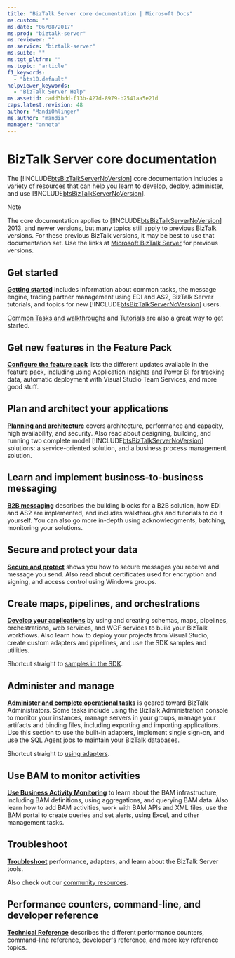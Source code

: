 ```yaml
---
title: "BizTalk Server core documentation | Microsoft Docs"
ms.custom: ""
ms.date: "06/08/2017"
ms.prod: "biztalk-server"
ms.reviewer: ""
ms.service: "biztalk-server"
ms.suite: ""
ms.tgt_pltfrm: ""
ms.topic: "article"
f1_keywords: 
  - "bts10.default"
helpviewer_keywords: 
  - "BizTalk Server Help"
ms.assetid: cadd3bdd-f13b-427d-8979-b2541aa5e21d
caps.latest.revision: 48
author: "MandiOhlinger"
ms.author: "mandia"
manager: "anneta"
---
```

# BizTalk Server core documentation
The [!INCLUDE[btsBizTalkServerNoVersion](../includes/btsbiztalkservernoversion-md.md)] core documentation includes a variety of resources that can help you learn to develop, deploy, administer, and use [!INCLUDE[btsBizTalkServerNoVersion](../includes/btsbiztalkservernoversion-md.md)].  

> [!NOTE] 
> The core documentation  applies to  [!INCLUDE[btsBizTalkServerNoVersion](../includes/btsbiztalkservernoversion-md.md)] 2013, and newer versions, but many topics still apply to previous BizTalk versions. For these previous BizTalk versions, it may be best to use that documentation set. Use the links at [Microsoft BizTalk Server](https://msdn.microsoft.com/library/dd547397\(BTS.10\).aspx) for previous versions.  

## Get started
**[Getting started](../core/getting-started-with-biztalk-server.md)** includes information about common tasks, the message engine, trading partner management using EDI and AS2, BizTalk Server tutorials, and topics for new  [!INCLUDE[btsBizTalkServerNoVersion](../includes/btsbiztalkservernoversion-md.md)] users.
  
[Common Tasks and walkthroughs](http://msdn.microsoft.com/library/cd02757d-48c6-4ba4-b72d-02acd0b1eff1) and [Tutorials](http://msdn.microsoft.com/library/1e404aca-6e25-4189-a0cc-5e9b95194b81) are also a great way to get started.

## Get new features in the Feature Pack 
**[Configure the feature pack](../core/configure-the-feature-pack.md)** lists the different updates available in the feature pack, including using Application Insights and Power BI for tracking data, automatic deployment with Visual Studio Team Services, and more good stuff. 
  
## Plan and architect your applications
**[Planning and architecture](../core/plan-and-architect-your-biztalk-server-solution.md)** covers architecture, performance and capacity, high availability, and security. Also read about designing, building, and running two complete model [!INCLUDE[btsBizTalkServerNoVersion](../includes/btsbiztalkservernoversion-md.md)] solutions: a service-oriented solution, and a business process management solution.

## Learn and implement business-to-business messaging
**[B2B messaging](../core/trading-partner-management-using-biztalk-server.md)** describes the building blocks for a B2B solution, how EDI and AS2 are implemented, and includes walkthroughs and tutorials to do it yourself. You can also go more in-depth using acknowledgments, batching, monitoring your solutions. 

## Secure and protect your data
**[Secure and protect](../core/secure-and-protect-your-biztalk-messages.md)** shows you how to secure messages you receive and message you send. Also read about certificates used for encryption and signing, and access control using Windows groups.

## Create maps, pipelines, and orchestrations
**[Develop your applications](../core/develop-your-biztalk-applications.md)** by using and creating schemas, maps, pipelines, orchestrations, web services, and WCF services to build your BizTalk workflows. Also learn how to deploy your projects from Visual Studio, create custom adapters and pipelines, and use the SDK samples and utilities.
  
Shortcut straight to [samples in the SDK](../core/samples-in-the-sdk.md).
  
## Administer and manage
**[Administer and complete operational tasks](../core/operational-and-administrative-tasks-in-your-biztalk-environment.md)** is geared toward BizTalk Administrators. Some tasks include using the BizTalk Administration console to monitor your instances, manage servers in your groups, manage your artifacts and binding files, including exporting and importing applications. Use this section to use the built-in adapters, implement single sign-on, and use the SQL Agent jobs to maintain your BizTalk databases.

Shortcut straight to [using adapters](../core/using-adapters.md).

## Use BAM to monitor activities
**[Use Business Activity Monitoring](../core/using-business-activity-monitoring.md)** to learn about the BAM infrastructure, including BAM definitions, using aggregations, and querying BAM data. Also learn how to add BAM activities, work with BAM APIs and XML files, use the BAM portal to create queries and set alerts, using Excel, and other management tasks.

## Troubleshoot
**[Troubleshoot](../core/troubleshooting.md)** performance, adapters, and learn about the BizTalk Server tools.

Also check out our [community resources](../core/community-resources5.md).

## Performance counters, command-line, and developer reference
 
**[Technical Reference](../core/technical-reference5.md)** describes the different performance counters, command-line reference, developer's reference, and more key reference topics.
